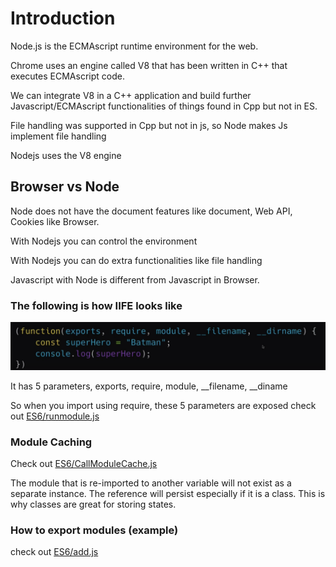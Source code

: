 # Introduction

Node.js is the ECMAscript runtime environment for the web.

Chrome uses an engine called V8 that has been written in C++ that executes ECMAscript code.

We can integrate V8 in a C++ application and build further Javascript/ECMAscript functionalities of things found in Cpp but not in ES.

File handling was supported in Cpp but not in js, so Node makes Js implement file handling

Nodejs uses the V8 engine

## Browser vs Node

Node does not have the document features like document, Web API, Cookies like Browser.

With Nodejs you can control the environment

With Nodejs you can do extra functionalities like file handling

Javascript with Node is different from Javascript in Browser.

### The following is how IIFE looks like

![IIFE syntax](ES6/runmodule.png "MarineGEO logo")

It has 5 parameters, exports, require, module, __filename, __diname

So when you import using require, these 5 parameters are exposed
check out [ES6/runmodule.js](ES6/runmodule.js)

### Module Caching

Check out [ES6/CallModuleCache.js](ES6/CallModuleCache.js)

The module that is re-imported to another variable will not exist as a separate instance. The reference will persist especially if it is a class. This is why classes are great for storing states.

### How to export modules (example)

check out [ES6/add.js](ES6/add.js)


